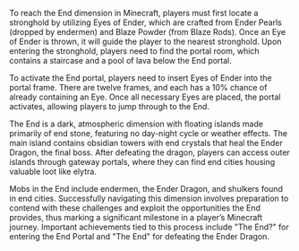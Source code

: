 To reach the End dimension in Minecraft, players must first locate a stronghold by utilizing Eyes of Ender, which are crafted from Ender Pearls (dropped by endermen) and Blaze Powder (from Blaze Rods). Once an Eye of Ender is thrown, it will guide the player to the nearest stronghold. Upon entering the stronghold, players need to find the portal room, which contains a staircase and a pool of lava below the End portal. 

To activate the End portal, players need to insert Eyes of Ender into the portal frame. There are twelve frames, and each has a 10% chance of already containing an Eye. Once all necessary Eyes are placed, the portal activates, allowing players to jump through to the End.

The End is a dark, atmospheric dimension with floating islands made primarily of end stone, featuring no day-night cycle or weather effects. The main island contains obsidian towers with end crystals that heal the Ender Dragon, the final boss. After defeating the dragon, players can access outer islands through gateway portals, where they can find end cities housing valuable loot like elytra. 

Mobs in the End include endermen, the Ender Dragon, and shulkers found in end cities. Successfully navigating this dimension involves preparation to contend with these challenges and exploit the opportunities the End provides, thus marking a significant milestone in a player’s Minecraft journey. Important achievements tied to this process include "The End?" for entering the End Portal and "The End" for defeating the Ender Dragon.